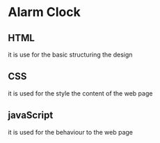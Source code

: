 # Alarm Clock

## HTML
it is use for the basic structuring the design

## CSS 
it is used for the style the content of the web page

## javaScript
it is used for the behaviour to the web page
